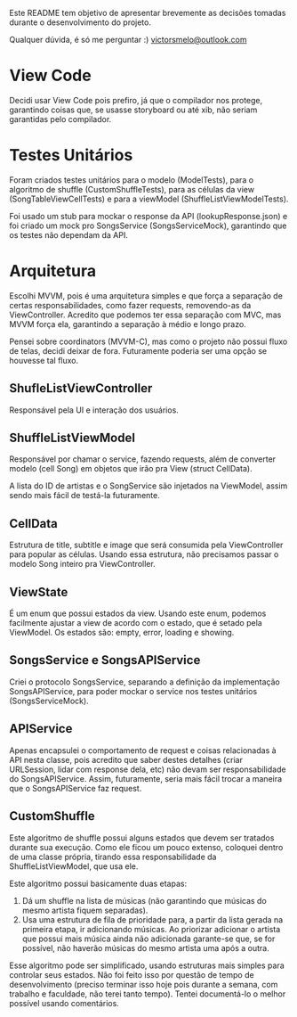 Este README tem objetivo de apresentar brevemente as decisões tomadas durante o desenvolvimento do projeto.

Qualquer dúvida, é só me perguntar :) 
victorsmelo@outlook.com

# View Code
Decidi usar View Code pois prefiro, já que o compilador nos protege, garantindo coisas que, se usasse storyboard ou até xib, não seriam garantidas pelo compilador.

# Testes Unitários
Foram criados testes unitários para o modelo (ModelTests), para o algoritmo de shuffle (CustomShuffleTests), para as células da view (SongTableViewCellTests) e para a viewModel (ShuffleListViewModelTests).

Foi usado um stub para mockar o response da API (lookupResponse.json) e foi criado um mock pro SongsService (SongsServiceMock), garantindo que os testes não dependam da API.

# Arquitetura

Escolhi MVVM, pois é uma arquitetura simples e que força a separação de certas responsabilidades, como fazer requests, removendo-as da ViewController. Acredito que podemos ter essa separação com MVC, mas MVVM força ela, garantindo a separação à médio e longo prazo.

Pensei sobre coordinators (MVVM-C), mas como o projeto não possui fluxo de telas, decidi deixar de fora. Futuramente poderia ser uma opção se houvesse tal fluxo.

## ShufleListViewController
Responsável pela UI e interação dos usuários.

## ShuffleListViewModel
Responsável por chamar o service, fazendo requests, além de converter modelo (cell Song) em objetos que irão pra View (struct CellData).

A lista do ID de artistas e o SongService são injetados na ViewModel, assim sendo mais fácil de testá-la futuramente.

## CellData
Estrutura de title, subtitle e image que será consumida pela ViewController para popular as células. Usando essa estrutura, não precisamos passar o modelo Song inteiro pra ViewController.

## ViewState
É um enum que possui estados da view. Usando este enum, podemos facilmente ajustar a view de acordo com o estado, que é setado pela ViewModel. Os estados são: empty, error, loading e showing.

## SongsService e SongsAPIService
Criei o protocolo SongsService, separando a definição da implementação SongsAPIService, para poder mockar o service nos testes unitários (SongsServiceMock).

## APIService
Apenas encapsulei o comportamento de request e coisas relacionadas à API nesta classe, pois acredito que saber destes detalhes (criar URLSession, lidar com response dela, etc) não devam ser responsabilidade do SongsAPIService. Assim, futuramente, seria mais fácil trocar a maneira que o SongsAPIService faz request.

## CustomShuffle
Este algoritmo de shuffle possui alguns estados que devem ser tratados durante sua execução. Como ele ficou um pouco extenso, coloquei dentro de uma classe própria, tirando essa responsabilidade da ShuffleListViewModel, que usa ele.

Este algoritmo possui basicamente duas etapas:
1. Dá um shuffle na lista de músicas (não garantindo que músicas do mesmo artista fiquem separadas).
2. Usa uma estrutura de fila de prioridade para, a partir da lista gerada na primeira etapa, ir adicionando músicas. Ao priorizar adicionar o artista que possui mais música ainda não adicionada garante-se que, se for possível, não haverão músicas do mesmo artista uma após a outra.

Esse algoritmo pode ser simplificado, usando estruturas mais simples para controlar seus estados. Não foi feito isso por questão de tempo de desenvolvimento (preciso terminar isso hoje pois durante a semana, com trabalho e faculdade, não terei tanto tempo). Tentei documentá-lo o melhor possível usando comentários.
